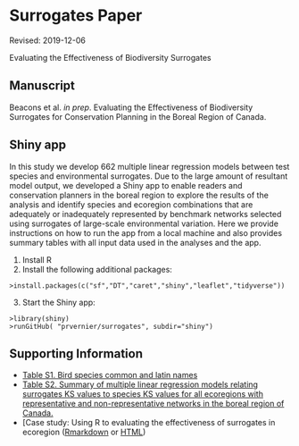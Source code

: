 # Surrogates Paper

Revised: 2019-12-06

Evaluating the Effectiveness of Biodiversity Surrogates

## Manuscript

Beacons et al. <i>in prep</i>. Evaluating the Effectiveness of Biodiversity Surrogates for Conservation Planning in the Boreal Region of Canada.

## Shiny app

In this study we develop 662 multiple linear regression models between test species and environmental surrogates. Due to the large amount of resultant model output, we developed a Shiny app to enable readers and conservation planners in the boreal region to explore the results of the analysis and identify species and ecoregion combinations that are adequately or inadequately represented by benchmark networks selected using surrogates of large-scale environmental variation. Here we provide instructions on how to run the app from a local machine and also provides summary tables with all input data used in the analyses and the app.

  1. Install R
  2. Install the following additional packages:

    >install.packages(c("sf","DT","caret","shiny","leaflet","tidyverse"))
  3. Start the Shiny app:

    >library(shiny)
    >runGitHub( "prvernier/surrogates", subdir="shiny")

## Supporting Information

* [Table S1. Bird species common and latin names](https://github.com/prvernier/surrogates/blob/master/supp_info/table_s1.md)
* [Table S2. Summary of multiple linear regression models relating surrogates KS values to species KS values for all ecoregions with representative and non-representative networks in the boreal region of Canada.](https://github.com/prvernier/surrogates/blob/master/supp_info/table_s2.md)
* [Case study: Using R to evaluating the effectiveness of surrogates in ecoregion ([Rmarkdown](supp_info/demo_evaluating_surrogates.Rmd) or [HTML](https://htmlpreview.github.io/?https://github.com/prvernier/surrogates/blob/master/supp_info/demo_evaluating_surrogates.html))



